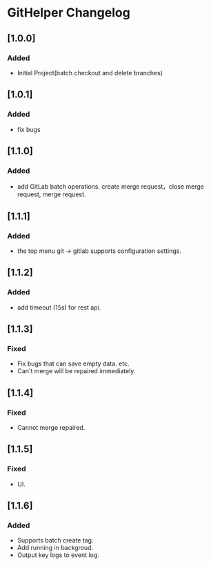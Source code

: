 <!-- Keep a Changelog guide -> https://keepachangelog.com -->

# GitHelper Changelog

## [1.0.0]
### Added
- Initial Project(batch checkout and delete branches)

## [1.0.1]
### Added
- fix bugs

## [1.1.0]
### Added
- add GitLab batch operations. create merge request，close merge request, merge request.

## [1.1.1]
### Added
- the top menu git -> gitlab supports configuration settings. 

## [1.1.2]
### Added
- add timeout (15s) for rest api.

## [1.1.3]
### Fixed
- Fix bugs that can save empty data. etc.
- Can't merge will be repaired immediately.

## [1.1.4]
### Fixed
- Cannot merge repaired.

## [1.1.5]
### Fixed
- UI.

## [1.1.6]
### Added
- Supports batch create tag.
- Add running in backgroud.
- Output key logs to event log.
